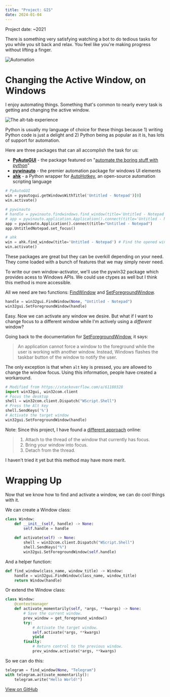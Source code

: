 ```yaml
---
title: "Project: GIS"
date: 2024-01-04
---
```


Project date: ~2021

There is something very satisfying watching a bot to do tedious tasks for you while you sit back and relax. You feel like you're making progress without lifting a finger.

![Automation](https://imgs.xkcd.com/comics/automation.png)

# Changing the Active Window, on Windows

I enjoy automating things. Something that's common to nearly every task is getting and changing the active window.

![The alt-tab experience](https://www.windowslatest.com/wp-content/uploads/2020/07/Alt-Tab-with-browser-tabs-1024x572.jpg)

Python is usually my language of choice for these things because 1) writing Python code is just a delight and 2) Python being as popular as it is, has lots of support for automation. 

Here are three packages that can all accomplish the task for us:
- **[PyAutoGUI](https://github.com/asweigart/pyautogui)** - the package featured on "[automate the boring stuff with python](https://automatetheboringstuff.com/2e/chapter20/)"
- **[pywinauto](https://github.com/pywinauto/pywinauto)** - the premier automation package for windows UI elements
- **[ahk](https://github.com/spyoungtech/ahk)** - a Python wrapper for [AutoHotkey](https://www.autohotkey.com/), an open-source automation scripting language

```python
# PyAutoGUI
win = pyautogui.getWindowsWithTitle('Untitled - Notepad')[0]
win.activate()

# pywinauto
# handle = pywinauto.findwindows.find_window(title='Untitled - Notepad')
# app = pywinauto.application.Application().connect(title='Untitled - Notepad')
app = pywinauto.Application().connect(title="Untitled - Notepad")
app.UntitledNotepad.set_focus()

# ahk
win = ahk.find_window(title='Untitled - Notepad') # Find the opened window
win.activate()
```

These packages are great but they can be overkill depending on your need. They come loaded with a bunch of features that we may simply never need. 

To write our own window-activator, we'll use the pywin32 package which provides acess to Windows APIs. We could use ctypes as well but I think this method is more accessible. 

All we need are two functions: [FindWindow](https://learn.microsoft.com/en-us/windows/win32/api/winuser/nf-winuser-findwindowa) and [SetForegroundWindow](https://learn.microsoft.com/en-us/windows/win32/api/winuser/nf-winuser-setforegroundwindow).

```python
handle = win32gui.FindWindow(None, "Untitled - Notepad")
win32gui.SetForegroundWindow(handle)
```

Easy. Now we can activate any window we desire. But what if I want to change focus to a different window while I'm actively using a *different* window?

Going back to the documentation for [SetForegroundWindow](https://learn.microsoft.com/en-us/windows/win32/api/winuser/nf-winuser-setforegroundwindow), it says:

>An application cannot force a window to the foreground while the user is working with another window. Instead, Windows flashes the taskbar button of the window to notify the user.

The only exception is that when `alt` key is pressed, you are allowed to change the window focus. Using this information, people have created a workaround.

```python
# Modified from https://stackoverflow.com/a/61180328
import win32gui, win32com.client
# Focus the desktop
shell = win32com.client.Dispatch("WScript.Shell")
# Press the Alt key
shell.SendKeys('%')
# Activate the target window
win32gui.SetForegroundWindow(handle)
```

Note: Since this project, I have found a [different approach](https://stackoverflow.com/questions/688337/how-do-i-force-my-app-to-come-to-the-front-and-take-focus/20691831#20691831) online:

>1. Attach to the thread of the window that currently has focus.
>2. Bring your window into focus.
>3. Detach from the thread.

I haven't tried it yet but this method may have more merit.


# Wrapping Up

Now that we know how to find and activate a window, we can do cool things with it.

We can create a Window class:

```Python
class Window:
    def __init__(self, handle) -> None:
        self.handle = handle
	
	def activate(self) -> None:
		shell = win32com.client.Dispatch("WScript.Shell")
		shell.SendKeys("%")
		win32gui.SetForegroundWindow(self.handle)
```

And a helper function:

```Python
def find_window(class_name, window_title) -> Window:
    handle = win32gui.FindWindow(class_name, window_title)
    return Window(handle)
```

Or extend the Window class:

```Python
class Window:
	@contextmanager
	def activate_momentarily(self, *args, **kwargs) -> None:
		# Save the current window.
		prev_window = get_foreground_window()		
		try:
			# Activate the target window.
			self.activate(*args, **kwargs)
			yield
		finally:
			# Return control to the previous window.
			prev_window.activate(*args, **kwargs)
```

So we can do this:

```python
telegram = find_window(None, "Telegram")
with telegram.activate_momentarily():
	telegram.write("Hello World!")
```

[View on GitHub](https://github.com/hansjunodev/window-utils)




